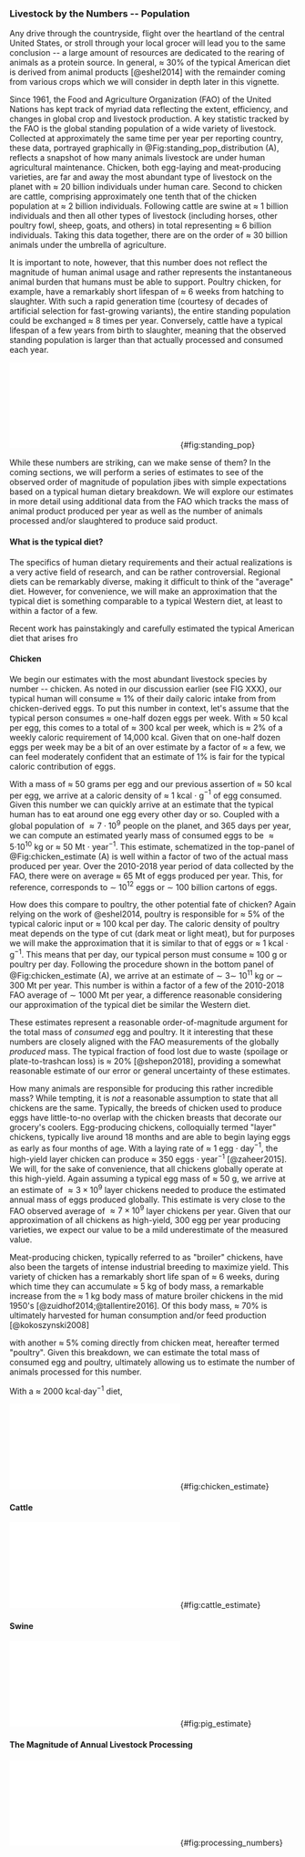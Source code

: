 ### Livestock by the Numbers -- Population
Any drive through the countryside, flight over the heartland of the central
United States, or stroll through your local grocer will lead you to the same
conclusion -- a large amount of resources are dedicated to the rearing of
animals as a protein source. In general, $\approx$ 30\% of the typical American
diet is derived from animal products [@eshel2014] with the remainder coming from
various crops which we will consider in depth later in this vignette. 

Since 1961, the Food and Agriculture Organization (FAO) of the United Nations
has kept track of myriad data reflecting the extent, efficiency, and changes in
global crop and livestock production. A key statistic tracked by the FAO is the
global standing population of a wide variety of livestock. Collected at
approximately the same time per year per reporting country, these data, 
portrayed graphically in @Fig:standing_pop_distribution (A), reflects a
snapshot of how many animals livestock are under human agricultural maintenance.
Chicken, both egg-laying and meat-producing varieties, are far and away the most
abundant type of livestock on the planet with $\approx$ 20 billion individuals
under human care. Second to chicken are cattle, comprising approximately one
tenth that of the chicken population at $\approx$ 2 billion individuals.
Following cattle are swine at $\approx$ 1 billion individuals and then all other
types of livestock (including horses, other poultry fowl, sheep, goats, and
others) in total representing $\approx$ 6 billion individuals. Taking this data
together, there are on the order of $\approx$ 30 billion animals under the
umbrella of agriculture.

It is important to note, however, that this number does not reflect the
magnitude of human animal usage and rather represents the instantaneous animal
burden that humans must be able to support. Poultry chicken, for example, have a
remarkably short lifespan of $\approx$ 6 weeks from hatching to slaughter. With
such a rapid generation time (courtesy of decades of artificial selection for
fast-growing variants), the entire standing population could be exchanged
$\approx$ 8 times per year. Conversely, cattle have a typical lifespan of a few
years from birth to slaughter, meaning that the observed standing population is
larger than that actually processed and consumed each year. 


![**The population and biomass distribution of livestock on Earth.** The species breakdown
of livestock is shown in terms of global population based on the average from years 2010 - 2018
present in the FAOSTAT livestock database. Category of "other" includes asses and
mules, beehives, buffalo, camels and camelids, duck, geese and guinea fowl,
goats, horses, pigeons and other small fowl, rabbits, rodents, sheep, and turkey.
estimates listed in Table. A1.](figures/standing_pop.pdf){#fig:standing_pop}


While these numbers are striking, can we make sense of them? In the coming
sections, we will perform a series of estimates to see of the observed order of
magnitude of population jibes with simple expectations based on a typical human
dietary breakdown. We will explore our estimates in more detail using additional
data from the FAO which tracks the mass of animal product produced per year as
well as the number of animals processed and/or slaughtered to produce said
product.


#### What is the typical diet?
The specifics of human dietary requirements and their actual realizations is a
very active field of research, and can be rather controversial. Regional diets
can be remarkably diverse, making it difficult to think of the "average" diet.
However, for convenience, we will make an approximation that the typical diet is
something comparable to a typical Western diet, at least to within a factor of a
few.


Recent work has painstakingly and carefully estimated the typical American diet
that arises fro 



#### Chicken 

We begin our estimates with the most abundant livestock species by number --
chicken. As noted in our discussion earlier (see FIG XXX), our typical human
will consume $\approx$ 1\% of their daily caloric intake from from
chicken-derived eggs. To put this number in context, let's assume that the
typical person consumes $\approx$ one-half dozen eggs per week. With $\approx$
50 kcal per egg, this comes to a total of $\approx$ 300 kcal per week, which is
$\approx$ 2\% of a weekly caloric requirement of 14,000 kcal. Given that on
one-half dozen eggs per week may be a bit of an over estimate by a factor of
$\approx$ a few, we can feel moderately confident that an estimate of 1\% is
fair for the typical caloric contribution of eggs. 

With a mass of $\approx$ 50 grams per egg and our previous assertion of
$\approx$ 50 kcal per egg, we arrive at a caloric density of $\approx$ 1
kcal $\cdot$ g$^{-1}$ of egg consumed. Given this number we can quickly arrive at
an estimate that the typical human has to eat around one egg every other day or so.
Coupled with a global population of $\approx 7 \cdot 10^{9}$ people on the
planet, and 365 days per year, we can compute an estimated yearly mass of
consumed eggs to be $\approx 5 \cdot$10$^{10}$ kg  or $\approx$ 50
Mt $\cdot$ year$^{-1}$.  This estimate, schematized in the top-panel of
@Fig:chicken_estimate (A) is well within a factor of two of the actual mass
produced per year. Over the 2010-2018 year period of data collected by the FAO,
there were on average $\approx$ 65 Mt of eggs produced per year. This, for
reference, corresponds to $\sim$ 10$^{12}$ eggs or $\sim$ 100 billion cartons of
eggs. 

How does this compare to poultry, the other potential fate of chicken? Again
relying on the work of @eshel2014, poultry is responsible for $\approx$ 5\% of
the typical caloric input or $\approx$ 100 kcal per day. The caloric density of
poultry meat depends on the type of cut (dark meat or light meat), but for
purposes we will make the approximation that it is similar to that of eggs or
$\approx$ 1 kcal $\cdot$ g$^{-1}$. This means that per day, our typical person must
consume $\approx$ 100 g or poultry per day. Following the procedure shown in the
bottom panel of @Fig:chicken_estimate (A), we arrive at an estimate of $\sim$
3$\sim$ 10$^{11}$ kg or $\sim$ 300 Mt per year. This number is within a factor
of a few of the 2010-2018 FAO average of $\sim$ 1000 Mt per year, a difference
reasonable considering our approximation of the typical diet be similar the
Western diet. 

These estimates represent a reasonable order-of-magnitude argument for the total
mass of *consumed* egg and poultry. It it interesting that these numbers are
closely aligned with the FAO measurements of the globally *produced* mass.
The typical fraction of food lost due to waste (spoilage or
plate-to-trashcan loss) is $\approx$ 20\% [@shepon2018], providing a somewhat
reasonable estimate of our error or general uncertainty of these estimates.


How many animals are responsible for producing this rather incredible mass?
While tempting, it is *not* a reasonable assumption to state that all chickens
are the same. Typically, the breeds of chicken used to produce eggs have
little-to-no overlap with the chicken breasts that decorate our grocery's
coolers. Egg-producing chickens, colloquially termed "layer" chickens, typically
live around 18 months and are able to begin laying eggs as early as four months
of age. With a laying rate of $\approx$ 1 egg $\cdot$ day$^{-1}$, the high-yield
layer chicken can produce $\approx$ 350 eggs $\cdot$ year$^{-1}$ [@zaheer2015]. We
will, for the sake of convenience, that all chickens globally operate at this
high-yield. Again assuming a typical egg mass of $\approx$ 50 g, we arrive at an
estimate of $\approx 3 \times 10^9$ layer chickens needed to produce the
estimated annual mass of eggs produced globally. This estimate is very close to
the FAO observed average of $\approx 7 \times 10^9$ layer chickens per year.
Given that our approximation of all chickens as high-yield, 300 egg per year
producing varieties, we expect our value to be a mild underestimate of the
measured value. 

Meat-producing chicken, typically referred to as "broiler" chickens, have also
been the targets of intense industrial breeding to maximize yield. This variety
of chicken has a remarkably short life span of $\approx$ 6 weeks, during which
time they can accumulate $\approx$ 5 kg of body mass, a remarkable increase from
the $\approx$ 1 kg body mass of mature broiler chickens in the mid 1950's
[@zuidhof2014;@tallentire2016]. Of this body mass, $\approx$ 70\% is ultimately
harvested for human consumption and/or feed production [@kokoszynski2008]




 with another
$\approx$ 5\% coming directly from chicken meat, hereafter termed "poultry".
Given this breakdown, we can estimate the total mass of consumed  egg and
poultry, ultimately allowing us to estimate the number of animals processed for
this number. 


With a $\approx$ 2000 kcal$\cdot$day$^{-1}$ diet, 



![**Sizing up global mass of consumed chicken product and processed population.** (A) Estimate for the
amount of eggs (top panel) and poultry (bottom panel) consumed per year. The daily
caloric intake of the average human is assumed to be $\approx$ 2000 kcal $\cdot$
day$^{-1}$. (B) Estimate for the number of processed chickens per year to produce 
mass of egg and poultry from estimates in (A). Donut charts in right-hand side
show the average distribution of chicken product (top) and processed chicken population
(bottom) from the years 2010-2018 as recorded in the FAOSTAT data base. Reported
values for total mass and processed population is reported as the mean and
standard deviation of the 2010-2018 measurements.](figures/chicken_production_estimate.pdf){#fig:chicken_estimate}

#### Cattle

![**Sizing up global mass of consumed cow product and processed population.** (A) Estimate for the
amount of milk (top panel) and beef (bottom panel) consumed per year. The daily
caloric intake of the average human is assumed to be $\approx$ 2000 kcal $\cdot$
day$^{-1}$. (B) Estimate for the number of processed cattle per year to produce 
mass of milk and dairy from estimates in (A). Donut charts in right-hand side
show the average distribution of cattle product (top) and processed cattle population
(bottom) from the years 2010-2018 as recorded in the FAOSTAT data base. Reported
values for total mass and processed population is reported as the mean and
standard deviation of the 2010-2018 measurements.](figures/cattle_production_estimate.pdf){#fig:cattle_estimate}



#### Swine

![**Sizing up global mass of consumed pork product and processed population.**
(A) Estimate for the mass of pork product produced. The daily caloric intake of
the average human is assumed to be $\approx$ 2000 kcal $\cdot$ day$^{-1}$. (B)
Estimate for the number pigs processed per year given pork product mass estimate
given in (A). Text-boxes on right-hand side of (A) and (B) correspond to the
mean and standard deviation of the reported measurements in the FAOSTAT data
base for the years 2010-2018.](figures/swine_production_estimate.pdf){#fig:pig_estimate}

#### The Magnitude of Annual Livestock Processing
![**Rules-of-thumb for the annual flux of processed animals per capita.**
Values provided in the number estimates correspond to the approximate averages
of the reported producing population for each product from the FAOSTAT database
for years 2010-2018. The "Farm-To-Table" number considers estimate of the number
of animals processed for all meat, milk, and egg production across several
animal categories as calculated by the FAO.](figures/livestock_processing_numbers.pdf){#fig:processing_numbers}